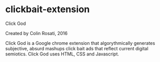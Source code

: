 # clickbait-extension

Click God 

Created by Colin Rosati, 2016

Click God is a Google chrome extension that algorythmically generates subjective, absurd mashups click bait ads that reflect current digital semiotics.
Click God uses HTML, CSS and Javascript.
